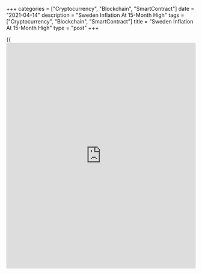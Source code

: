 +++
categories = ["Cryptocurrency", "Blockchain", "SmartContract"]
date = "2021-04-14"
description = "Sweden Inflation At 15-Month High"
tags = ["Cryptocurrency", "Blockchain", "SmartContract"]
title = "Sweden Inflation At 15-Month High"
type = "post"
+++

{{<iframe id="large-banner" src="https://www.bounty.group/#slide=19.0" width="100%" height="600" scrolling="no" style="border: 0px solid rgb(216, 221, 230); border-radius: 3px;">}}

Sweden's consumer price inflation rose to the highest level in fifteen
months in March, figures from Statistics Sweden showed on Wednesday.

The consumer price index rose 1.7 percent annually in March, following a
1.4 percent increase in January. This was in line with economists'
expectation.

The latest inflation was the highest since December 2018. when it was
1.8 percent.

On a month-on-month basis, consumer prices rose 0.2 percent in March,
after a 0.3 percent increase in the previous month. Economists had
expected a 0.1 percent fall.

Inflation, based on the CPI with fixed interest rate or CPIF, increased
to 1.9 percent in March from 1.5 percent in the preceding month.

On a monthly basis, the CPIF rose 0.2 percent in March, after a 0.3
percent growth in the prior month.

For comments and feedback [contact](https://www.playgroundfx.com/contact/): editorial@rtt[news](https://www.letsplayfx.com/blog/forex-news-website/).com

[Economic News][1]

 **What parts of the world are seeing the best (and worst) economic
performances lately? Click[here][2] to check out our [Econ Scorecard][2]
and find out! See up-to-the-moment [ranking](https://www.playgroundfx.com/blog/crypto-exchange-ranking/)s for the best and worst
performers in [GDP][2], [unemployment rate][3], [inflation][4] and much
more.**

   1. www.rtt[news](https://www.letsplayfx.com/blog/forex-news-website/).com/Content/EconomicNews.aspx
   2. www.rtt[news](https://www.letsplayfx.com/blog/forex-news-website/).com/economic-scorecard/world-rank/GDP/highest-performance.aspx
   3. www.rtt[news](https://www.letsplayfx.com/blog/forex-news-website/).com/economic-scorecard/world-rank/unemployment-rate/lowest-performance.aspx
   4. www.rtt[news](https://www.letsplayfx.com/blog/forex-news-website/).com/economic-scorecard/world-rank/CPI/highest-performance.aspx